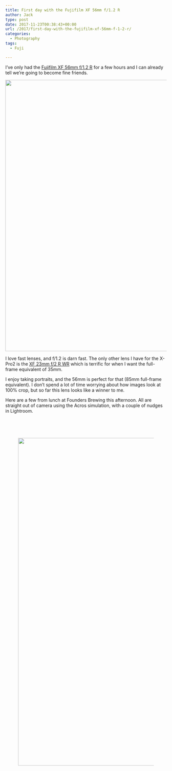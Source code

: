 ```yaml
---
title: First day with the Fujifilm XF 56mm f/1.2 R
author: Jack
type: post
date: 2017-11-23T00:38:43+00:00
url: /2017/first-day-with-the-fujifilm-xf-56mm-f-1-2-r/
categories:
  - Photography
tags:
  - Fuji

---
```

I&#8217;ve only had the [Fujifilm XF 56mm f/1.2 R][1] for a few hours and I can already tell we&#8217;re going to become fine friends.

<img class="alignnone size-full wp-image-113" src="https://jack.baty.net/wp-content/uploads/2017/11/IMG_0242-edit.jpg" alt="" width="1024" height="848" srcset="https://jack.baty.net/wp-content/uploads/2017/11/IMG_0242-edit.jpg 1024w, https://jack.baty.net/wp-content/uploads/2017/11/IMG_0242-edit-300x248.jpg 300w, https://jack.baty.net/wp-content/uploads/2017/11/IMG_0242-edit-768x636.jpg 768w, https://jack.baty.net/wp-content/uploads/2017/11/IMG_0242-edit-750x621.jpg 750w" sizes="(max-width: 1024px) 100vw, 1024px" />

I love fast lenses, and f/1.2 is darn fast. The only other lens I have for the X-Pro2 is the [XF 23mm f/2 R WR][2] which is terrific for when I want the full-frame equivalent of 35mm.

I enjoy taking portraits, and the 56mm is perfect for that (85mm full-frame equivalent). I don&#8217;t spend a lot of time worrying about how images look at 100% crop, but so far this lens looks like a winner to me.

Here are a few from lunch at Founders Brewing this afternoon. All are straight out of camera using the Acros simulation, with a couple of nudges in Lightroom.

&nbsp;

&nbsp;

<div id='gallery-13' class='gallery galleryid-112 gallery-columns-1 gallery-size-large'>
  <figure class='gallery-item'> 
  
  <div class='gallery-icon portrait'>
    <a href='https://jack.baty.net/2017/first-day-with-the-fujifilm-xf-56mm-f-1-2-r/giovanni/'><img width="819" height="1024" src="https://jack.baty.net/wp-content/uploads/2017/11/DSCF1658-Edit-819x1024.jpg" class="attachment-large size-large" alt="" srcset="https://jack.baty.net/wp-content/uploads/2017/11/DSCF1658-Edit.jpg 819w, https://jack.baty.net/wp-content/uploads/2017/11/DSCF1658-Edit-240x300.jpg 240w, https://jack.baty.net/wp-content/uploads/2017/11/DSCF1658-Edit-768x960.jpg 768w, https://jack.baty.net/wp-content/uploads/2017/11/DSCF1658-Edit-750x938.jpg 750w" sizes="(max-width: 819px) 100vw, 819px" /></a>
  </div></figure>
</div>

&nbsp;

&nbsp;

 [1]: https://www.bhphotovideo.com/c/product/1021630-REG/fujifilm_xf_56mm_f_1_2_r.html
 [2]: https://www.bhphotovideo.com/c/product/1275473-REG/fujifilm_16523169_fujinon_23mm_f_2_r.html